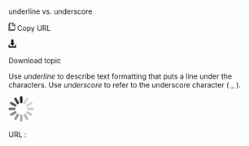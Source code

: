 # 

underline vs. underscore

![Copy URL](media/underline-vs-underscore/Copy.png)
Copy URL

![Download](media/underline-vs-underscore/Download.png)

Download topic

Use *underline* to describe text formatting that puts a line under the characters. Use *underscore* to refer to the underscore character ( \_ ).

![In progress](media/underline-vs-underscore/activity-large.gif)

URL :
